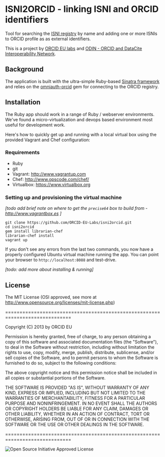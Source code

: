 # ISNI2ORCID - linking ISNI and ORCID identifiers

Tool for searching the [ISNI registry](http://isni.org) by name and adding one or more
ISNIs to ORCID profile as as external identifiers.

This is a project by [ORCID EU labs](https://github.com/ORCID-EU-Labs/)  and [ODIN - ORCID and DataCite Interoperability Network](http://odin-project.eu).


## Background 


The application is built with the ultra-simple Ruby-based [Sinatra framework](http://www.sinatrarb.com) and relies on the
[omniauth-orcid](http://rubygems.org/gems/omniauth-orcid) gem for connecting to the ORCID registry.


## Installation

The Ruby app should work in a range of Ruby / webserver environments. We've found
a micro-virtualization and devops based environment most useful for development work.

Here's how to quickly get up and running with a local virtual box using the provided Vagrant and Chef configuration:


### Requirements

- Ruby
- git
- Vagrant: http://www.vagrantup.com
- Chef: http://www.opscode.com/chef/
- Virtualbox: https://www.virtualbox.org


### Setting up and provisioning the virtual machine

*[todo add brief note on where to get the `precise64` box to build from -  http://www.vagrantbox.es ]*


    git clone https://github.com/ORCID-EU-Labs/isni2orcid.git
    cd isni2orcid
    gem install librarian-chef
    librarian-chef install 
    vagrant up

If you don't see any errors from the last two commands, you now have a properly
configured Ubuntu virtual machine running the app. You can point your browser to `http://localhost:8088` and test-drive.


*[todo: add more about installing & running]*


## License

The MIT License (OSI approved, see more at http://www.opensource.org/licenses/mit-license.php)

=============================================================================

Copyright (C) 2013 by ORCID EU

Permission is hereby granted, free of charge, to any person obtaining a copy
of this software and associated documentation files (the "Software"), to deal
in the Software without restriction, including without limitation the rights
to use, copy, modify, merge, publish, distribute, sublicense, and/or sell
copies of the Software, and to permit persons to whom the Software is
furnished to do so, subject to the following conditions:

The above copyright notice and this permission notice shall be included in
all copies or substantial portions of the Software.

THE SOFTWARE IS PROVIDED "AS IS", WITHOUT WARRANTY OF ANY KIND, EXPRESS OR
IMPLIED, INCLUDING BUT NOT LIMITED TO THE WARRANTIES OF MERCHANTABILITY,
FITNESS FOR A PARTICULAR PURPOSE AND NONINFRINGEMENT. IN NO EVENT SHALL THE
AUTHORS OR COPYRIGHT HOLDERS BE LIABLE FOR ANY CLAIM, DAMAGES OR OTHER
LIABILITY, WHETHER IN AN ACTION OF CONTRACT, TORT OR OTHERWISE, ARISING FROM,
OUT OF OR IN CONNECTION WITH THE SOFTWARE OR THE USE OR OTHER DEALINGS IN
THE SOFTWARE.

=============================================================================

![Open Source Initiative Approved License](http://www.opensource.org/trademarks/opensource/web/opensource-110x95.jpg)
